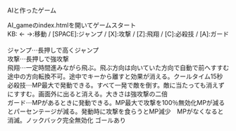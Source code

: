 <P>AIと作ったゲーム</p>
AI_gameのindex.htmlを開いてゲームスタート<br>
KB: ← →:移動 / [SPACE]:ジャンプ / [X]:攻撃 / [Z]:飛翔 / [C]:必殺技 / [A]:ガード<br>
<br>
ジャンプ⋯長押しで高くジャンプ<br>
攻撃⋯長押しで強攻撃<br>
飛翔⋯一定時間進みながら飛ぶ。飛ぶ方向は向いていた方向で自動で前へすすむ途中の方向転換不可。途中でキーから離すと効果が消える。クールタイム15秒<br>
必殺技⋯MP最大で発動できる。すべて一発で敵を倒す。敵に当たっても消えずにすすむ。画面外に出ると消える。大きさは強攻撃の二倍<br>
ガード⋯MPがあるときに発動できる。MP最大で攻撃を100％無効化MPが減るとパーセンテージが減る。発動時に攻撃を食らうとMP減少　MPがなくなると消滅。ノックバック完全無効化
ゴールあり
